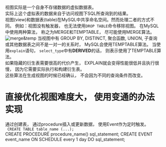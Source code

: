 视图实际是一个自身不存储数据的虚拟数据表。  
实际上这个虚拟表的数据来自于访问视图下SQL所查询到的结果。  
视图(view)和数据表(table)在MySQL中共享命名空间。然而处理二者的方式不同。 例如：视图没有触发器， 也无法使用```DROP TABLE```命令移除视图。
在MySQL中使用两种算法， 称之为MERGE和TEMPTABLE， 尽可能使用MERGE算法。
![merge&temp](https://p3-juejin.byteimg.com/tos-cn-i-k3u1fbpfcp/3e6489640e404c0eb5ff558a17bd713e~tplv-k3u1fbpfcp-zoom-1.image)
当视图中有 GROUP BY, DISTINCT, 聚合函数, UNION, 子查询 或其他数据表之间不是一对一的关系时， MySQL会使用TEMPTABLE算法。
当使用```explain```语句， ```select_type```中有**DERIVED**的话， 则表示使用了TEMPTABLE算法。  
如果隐藏的衍生表需要很高的代价产生， EXPLAIN就会变得性能很低并且执行很慢， 因为它需要实际执行和构建衍生表。  
这些算法在生成视图的时候已经确认， 不会因为不同的查询条件而改变。
# 直接优化视图难度大， 使用变通的办法实现  
通过创建表， 通过procedure插入或更新数据， 使用Event作为定时触发。  
``` CREATE TABLE table_name (...);```  
CREATE PROCEDURE procedure_name()
  sql_statement; 
CREATE EVENT event_name ON SCHEDULE every 1 day DO sql_statement;
